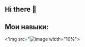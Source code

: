 ## Hi there 👋


## Мои навыки:
<'img src="![image](https://github.com/user-attachments/assets/8eac7fac-1004-4b28-8910-07bee999ee6b)
 width="10%">


